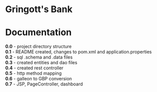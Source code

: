 # Gringott's Bank  

Documentation  
=============

**0.0** - project directory structure  
**0.1** - README created, changes to pom.xml and application.properties  
**0.2** - sql .schema and .data files  
**0.3** - created entities and dao files  
**0.4** - created rest controller  
**0.5** - http method mapping  
**0.6** - galleon to GBP conversion  
**0.7** - JSP, PageController, dashboard  
